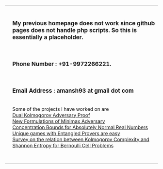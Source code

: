 <!DOCTYPE html PUBLIC "-//W3C//DTD XHTML 1.1//EN"
  "http://www.w3.org/TR/xhtml11/DTD/xhtml11.dtd">
<html xmlns="http://www.w3.org/1999/xhtml" xml:lang="en">
<head>
<title>Aman Sharma</title>
</head>
<body>
<table summary="Table for page layout." id="tlayout">
<tr valign="top">
<td id="layout-menu">
</td>
<td id="layout-content">
<div id="toptitle"><br>
<h3>My previous homepage does not work since github pages does not handle php scripts. So this is essentially a placeholder.</h3><br>
<h3>Phone Number : +91-9972266221.</h3><br>
<h3>Email Address : amansh93 at gmail dot com</h3><br>
  Some of the projects I have worked on are <br>
<div class="menu-item"><a href="p2.pdf" class="current">Dual Kolmogorov Adversary Proof</a></div>
<div class="menu-item"><a href="p1.pdf" class="current">New Formulations of Minimax Adversary</a></div>
<div class="menu-item"><a href="p3.pdf" class="current">Concentration Bounds for Absolutely Normal Real Numbers</a></div>
<div class="menu-item"><a href="p4.pdf" class="current">Unique games with Entangled Provers are easy</a></div>
<div class="menu-item"><a href="p5.pdf" class="current">Survey on the relation between Kolmogorov Complexity and Shannon Entropy for Bernoulli Cell Problems</a></div>
<h3></h3><br>
</body>
</html>
